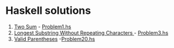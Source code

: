 # Haskell solutions

1. [Two Sum](https://leetcode.com/problems/two-sum/) - [Problem1.hs](Problem1.hs)
2. [Longest Substring Without Repeating Characters
   ](https://leetcode.com/problems/longest-substring-without-repeating-characters/) - [Problem3.hs](Problem3.hs)
3. [Valid Parentheses](https://leetcode.com/problems/valid-parentheses/) -[Problem20.hs](Problem20.hs)
